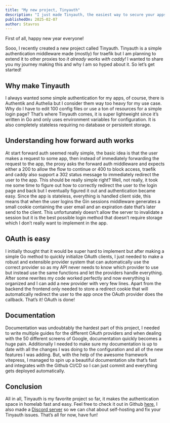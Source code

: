 ```yaml
---
title: "My new project, Tinyauth"
description: "I just made Tinyauth, the easiest way to secure your apps with a login screen."
publishedOn: 2025-02-07
author: Stavros
---
```


First of all, happy new year everyone!

Sooo, I recently created a new project called Tinyauth. Tinyauth is a simple authentication middleware made (mostly) for traefik but I am planning to extend it to other proxies too _it already works with caddy!_ I wanted to share you my journey making this and why I am so hyped about it. So let’s get started!

## Why make Tinyauth

I always wanted some simple authentication for my apps, of course, there is Authentik and Authelia but I consider them way too heavy for my use case. Why do I have to edit 100 config files or use a ton of resources for a simple login page? That’s where Tinyauth comes, it is super lightweight since it’s written in Go and only uses environment variables for configuration. It is also completely stateless requiring no database or persistent storage.

## Understanding how forward auth works

At start forward auth seemed really simple, the basic idea is that the user makes a request to some app, then instead of immediately forwarding the request to the app, the proxy asks the forward auth middleware and expects either a 200 to allow the flow to continue or 400 to block access, traefik and caddy also support a 302 status message to immediately redirect the user to the app. This should be really simple right? Well, not really, it took me some time to figure out how to correctly redirect the user to the login page and back but I eventually figured it out and authentication became easy. Since the app is stateless, everything is handled client side, this means that when the user logins the Gin sessions middleware generates a small cookie containing the user email and an expiration date that’s later send to the client. This unfortunately doesn’t allow the server to invalidate a session but it is the best possible login method that doesn’t require storage which I don’t really want to implement in the app.

## OAuth is easy

I initially thought that it would be super hard to implement but after making a simple Go method to quickly initialize OAuth clients, I just needed to make a robust and extensible provider system that can automatically use the correct provider so as my API never needs to know which provider to use but instead use the same functions and let the providers handle everything. After some rewrites my code worked perfectly and now everything is organized and I can add a new provider with very few lines. Apart from the backend the frontend only needed to store a redirect cookie that will automatically redirect the user to the app once the OAuth provider does the callback. That’s it! OAuth is done!

## Documentation

Documentation was undoubtably the hardest part of this project, I needed to write multiple guides for the different OAuth providers and when dealing with the 50 different screens of Google, documentation quickly becomes a huge pain. Additionally I needed to make sure my documentation is up to date with all the changes I was doing to the configuration and all of the new features I was adding. But, with the help of the awesome framework vitepress, I managed to spin up a beautiful documentation site that’s fast and integrates with the Github CI/CD so I can just commit and everything gets deployed automatically.

## Conclusion

All in all, Tinyauth is my favorite project so far, it makes the authentication space in homelab fast and easy. Feel free to check it out in Github [here](https://github.com/steveiliop56/tinyauth), I also made a [Discord server](https://discord.gg/gWpzrksk) so we can chat about self-hosting and fix your Tinyauth issues. That’s all for now, have fun!
